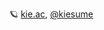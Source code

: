 🪐 <a href="https://kie.ac">kie.ac</a>, <a href="https://discord.com/users/673477059904929802">@kiesume</a>
